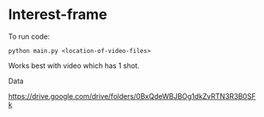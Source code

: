 # Interest-frame


To run code:

```
python main.py <location-of-video-files>
```

Works best with video which has 1 shot.

Data

https://drive.google.com/drive/folders/0BxQdeWBJBOg1dkZvRTN3R3B0SFk